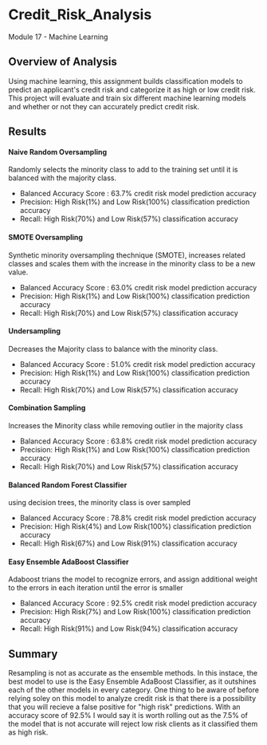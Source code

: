 # Credit_Risk_Analysis
Module 17 - Machine Learning

## Overview of Analysis

Using machine learning, this assignment builds classification models to predict an applicant's credit risk and categorize it as high or low credit risk. This project will evaluate and train six different machine learning models and whether or not they can accurately predict credit risk.

## Results

#### Naive Random Oversampling 
Randomly selects the minority class to add to the training set until it is balanced with the majority class.

- Balanced Accuracy Score : 63.7% credit risk model prediction accuracy
- Precision: High Risk(1%) and Low Risk(100%) classification prediction accuracy
- Recall: High Risk(70%) and Low Risk(57%) classification accuracy

#### SMOTE Oversampling 
Synthetic minority oversampling thechnique (SMOTE), increases related classes and scales them with the increase in the minority class to be a new value.

- Balanced Accuracy Score : 63.0% credit risk model prediction accuracy
- Precision: High Risk(1%) and Low Risk(100%) classification prediction accuracy
- Recall: High Risk(70%) and Low Risk(57%) classification accuracy


#### Undersampling
Decreases the Majority class to balance with the minority class.

- Balanced Accuracy Score : 51.0% credit risk model prediction accuracy
- Precision: High Risk(1%) and Low Risk(100%) classification prediction accuracy
- Recall: High Risk(70%) and Low Risk(57%) classification accuracy


#### Combination Sampling
Increases the Minority class while removing outlier in the majority class

- Balanced Accuracy Score : 63.8% credit risk model prediction accuracy
- Precision: High Risk(1%) and Low Risk(100%) classification prediction accuracy
- Recall: High Risk(70%) and Low Risk(57%) classification accuracy


#### Balanced Random Forest Classifier
using decision trees, the minority class is over sampled

- Balanced Accuracy Score : 78.8% credit risk model prediction accuracy
- Precision: High Risk(4%) and Low Risk(100%) classification prediction accuracy
- Recall: High Risk(67%) and Low Risk(91%) classification accuracy

#### Easy Ensemble AdaBoost Classifier
Adaboost trians the model to recognize errors, and assign additional weight to the errors in each iteration until the error is smaller

- Balanced Accuracy Score : 92.5% credit risk model prediction accuracy
- Precision: High Risk(7%) and Low Risk(100%) classification prediction accuracy
- Recall: High Risk(91%) and Low Risk(94%) classification accuracy



## Summary

Resampling is not as accurate as the ensemble methods. In this instace, the best model to use is the Easy Ensemble AdaBoost Classifier, as it outshines each of the other models in every category. One thing to be aware of before relying soley on this model to analyze credit risk is that there is a possibility that you will recieve a false positive for "high risk" predictions. With an accuracy score of 92.5% I would say it is worth rolling out as the 7.5% of the model that is not accurate will reject low risk clients as it classified them as high risk.


